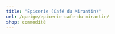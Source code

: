 ```yaml
---
title: "Epicerie (Café du Mirantin)"
url: /queige/epicerie-cafe-du-mirantin/
shop: commodité
---
```

